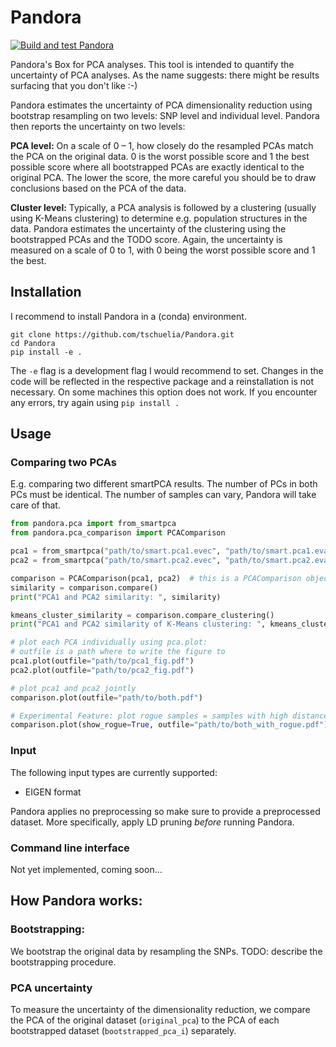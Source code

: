 # Pandora
[![Build and test Pandora](https://github.com/tschuelia/Pandora/actions/workflows/test-pandora.yml/badge.svg)](https://github.com/tschuelia/Pandora/actions/workflows/test-pandora.yml)

Pandora's Box for PCA analyses. This tool is intended to quantify the uncertainty of PCA analyses. 
As the name suggests: there might be results surfacing that you don't like :-)

Pandora estimates the uncertainty of PCA dimensionality reduction using bootstrap resampling on two levels: SNP level and individual level.
Pandora then reports the uncertainty on two levels:

**PCA level:** 
On a scale of 0 – 1, how closely do the resampled PCAs match the PCA on the original data. 
0 is the worst possible score and 1 the best possible score where all bootstrapped PCAs are exactly identical to the original PCA.
The lower the score, the more careful you should be to draw conclusions based on the PCA of the data.

**Cluster level:**
Typically, a PCA analysis is followed by a clustering (usually using K-Means clustering) to determine e.g. population structures in the data.
Pandora estimates the uncertainty of the clustering using the bootstrapped PCAs and the TODO score. 
Again, the uncertainty is measured on a scale of 0 to 1, with 0 being the worst possible score and 1 the best.

## Installation
I recommend to install Pandora in a (conda) environment.

```commandline
git clone https://github.com/tschuelia/Pandora.git
cd Pandora
pip install -e .
```

The `-e` flag is a development flag I would recommend to set. Changes in the code will be reflected in the respective package and a reinstallation is not necessary.
On some machines this option does not work. If you encounter any errors, try again using `pip install .`

## Usage
### Comparing two PCAs
E.g. comparing two different smartPCA results.
The number of PCs in both PCs must be identical. The number of samples can vary, Pandora will take care of that.
```python
from pandora.pca import from_smartpca
from pandora.pca_comparison import PCAComparison

pca1 = from_smartpca("path/to/smart.pca1.evec", "path/to/smart.pca1.eval")  # this is a PCA object, see pandora.pca::PCA for more details
pca2 = from_smartpca("path/to/smart.pca2.evec", "path/to/smart.pca2.eval")  # this is a PCA object, see pandora.pca::PCA for more details

comparison = PCAComparison(pca1, pca2)  # this is a PCAComparison object, see pandora.pca_comparison::PCA for more details
similarity = comparison.compare()
print("PCA1 and PCA2 similarity: ", similarity)

kmeans_cluster_similarity = comparison.compare_clustering()
print("PCA1 and PCA2 similarity of K-Means clustering: ", kmeans_cluster_similarity)

# plot each PCA individually using pca.plot:
# outfile is a path where to write the figure to
pca1.plot(outfile="path/to/pca1_fig.pdf")
pca2.plot(outfile="path/to/pca2_fig.pdf")

# plot pca1 and pca2 jointly
comparison.plot(outfile="path/to/both.pdf")

# Experimental Feature: plot rogue samples = samples with high distances when comparing the PC-vectors
comparison.plot(show_rogue=True, outfile="path/to/both_with_rogue.pdf")
```
### Input
The following input types are currently supported:
- EIGEN format

Pandora applies no preprocessing so make sure to provide a preprocessed dataset. More specifically, apply LD pruning *before* running Pandora.

### Command line interface
Not yet implemented, coming soon...

## How Pandora works:
### Bootstrapping:
We bootstrap the original data by resampling the SNPs. TODO: describe the bootstrapping procedure.

### PCA uncertainty
To measure the uncertainty of the dimensionality reduction, we compare the PCA of the original dataset (`original_pca`) to the PCA of each bootstrapped dataset (`bootstrapped_pca_i`) separately.

